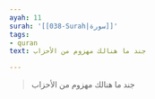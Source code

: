 ```yaml
---
ayah: 11
surah: '[[038-Surah|سورة]]'
tags:
- quran
text: جند ما هنالك مهزوم من الأحزاب

---
```

> جند ما هنالك مهزوم من الأحزاب
